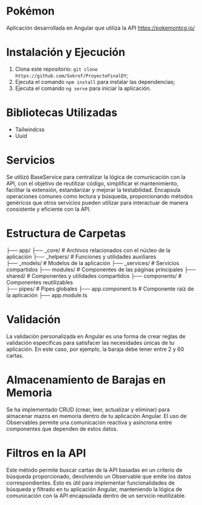 # Pokémon
Aplicación desarrollada en Angular que utiliza la API https://pokemontcg.io/

# Instalación y Ejecución

1. Clona este repositorio: `git clone https://github.com/Sokrof/ProyectoFinalDY`;
2. Ejecuta el comando `npm install` para instalar las dependencias;
3. Ejecuta el comando `ng serve` para iniciar la aplicación.


# Bibliotecas Utilizadas

- Tailwindcss
- Uuid

# Servicios

Se utilizó BaseService para centralizar la lógica de comunicación con la API, con el objetivo de reutilizar código, simplificar el mantenimiento, facilitar la extensión, estandarizar y mejorar la testabilidad. Encapsula operaciones comunes como lectura y búsqueda, proporcionando métodos genéricos que otros servicios pueden utilizar para interactuar de manera consistente y eficiente con la API.

# Estructura de Carpetas

├── app/
   ├── _core/           # Archivos relacionados con el núcleo de la aplicación
   ├── _helpers/        # Funciones y utilidades auxiliares                   
   ├── _models/         # Modelos de la aplicación
   ├── _services/       # Servicios compartidos
   ├── modules/         # Componentes de las páginas principales
   ├── shared/          # Componentes y utilidades compartidos
      ├── components/   # Componentes reutilizables  
      ├── pipes/        # Pipes globales
├── app.component.ts    # Componente raíz de la aplicación
├── app.module.ts     

# Validación
La validación personalizada en Angular es una forma de crear reglas de validación específicas para satisfacer las necesidades únicas de tu aplicación. En este caso, por ejemplo, la baraja debe tener entre 2 y 60 cartas.

# Almacenamiento de Barajas en Memoria
Se ha implementado CRUD (crear, leer, actualizar y eliminar) para almacenar mazos en memoria dentro de tu aplicación Angular. El uso de Observables permite una comunicación reactiva y asíncrona entre componentes que dependen de estos datos.

# Filtros en la API
Este método permite buscar cartas de la API basadas en un criterio de búsqueda proporcionado, devolviendo un Observable que emite los datos correspondientes. Esto es útil para implementar funcionalidades de búsqueda y filtrado en tu aplicación Angular, manteniendo la lógica de comunicación con la API encapsulada dentro de un servicio reutilizable.
